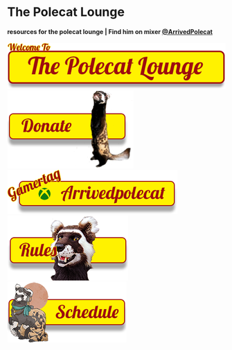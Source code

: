 # The Polecat Lounge
#### resources for the polecat lounge | Find him on mixer [@ArrivedPolecat](https://mixer.com/ArrivedPolecat)

<img src="welcome.png">
<img src="donate.png">
<img src="gamertag.png">
<img src="rules_center.png">
<img src="schedule_button_left.png">
